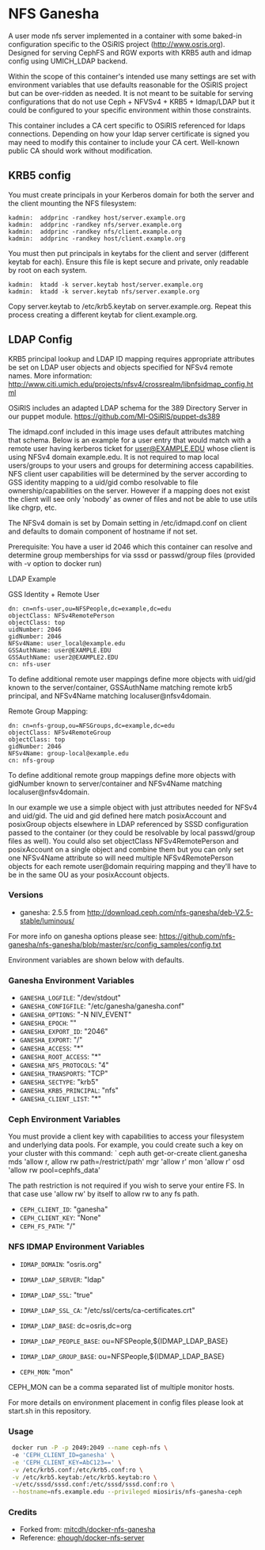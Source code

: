# NFS Ganesha
A user mode nfs server implemented in a container with some baked-in configuration specific to the OSiRIS project (http://www.osris.org).  Designed for serving CephFS and RGW exports with KRB5 auth and idmap config using UMICH_LDAP backend.

Within the scope of this container's intended use many settings are set with environment variables that use defaults reasonable for the OSiRIS project but can be over-ridden as needed.  It is not meant to be suitable for serving configurations that do not use Ceph + NFVSv4 + KRB5 + Idmap/LDAP but it could be configured to your specific environment within those constraints.   

This container includes a CA cert specific to OSiRIS referenced for ldaps connections.  Depending on how your ldap server certificate is signed you may need to modify this container to include your CA cert.  Well-known public CA should work without modification.

## KRB5 config

You must create principals in your Kerberos domain for both the server and the client mounting the NFS filesystem:

```
kadmin:  addprinc -randkey host/server.example.org
kadmin:  addprinc -randkey nfs/server.example.org
kadmin:  addprinc -randkey nfs/client.example.org
kadmin:  addprinc -randkey host/client.example.org
```

You must then put principals in keytabs for the client and server (different keytab for each).  Ensure this file is kept secure and private, only readable by root on each system.

```
kadmin:  ktadd -k server.keytab host/server.example.org
kadmin:  ktadd -k server.keytab nfs/server.example.org
```

Copy server.keytab to /etc/krb5.keytab on server.example.org.  Repeat this process creating a different keytab for client.example.org.  

## LDAP Config

KRB5 principal lookup and LDAP ID mapping requires appropriate attributes be set on LDAP user objects and objects specified for NFSv4 remote names.  More information:
http://www.citi.umich.edu/projects/nfsv4/crossrealm/libnfsidmap_config.html

OSiRIS includes an adapted LDAP schema for the 389 Directory Server in our puppet module.
https://github.com/MI-OSiRIS/puppet-ds389

The idmapd.conf included in this image uses default attributes matching that schema.  Below is an example for a user entry that would match with a remote user having kerberos ticket for user@EXAMPLE.EDU whose client is using NFSv4 domain example.edu.  It is not required to map local users/groups to your users and groups for determining access capabilities.  NFS client user capabilities will be determined by the server according to GSS identity mapping to a uid/gid combo resolvable to file ownership/capabilities on the server.  However if a mapping does not exist the client will see only 'nobody' as owner of files and not be able to use utils like chgrp, etc.  

The NFSv4 domain is set by Domain setting in /etc/idmapd.conf on client and defaults to domain component of hostname if not set.  

Prerequisite:  You have a user id 2046 which this container can resolve and determine group memberships for via sssd or passwd/group files (provided with -v option to docker run)

LDAP Example

GSS Identity + Remote User
```
dn: cn=nfs-user,ou=NFSPeople,dc=example,dc=edu
objectClass: NFSv4RemotePerson
objectClass: top
uidNumber: 2046
gidNumber: 2046
NFSv4Name: user_local@example.edu
GSSAuthName: user@EXAMPLE.EDU
GSSAuthName: user2@EXAMPLE2.EDU
cn: nfs-user
```

To define additional remote user mappings define more objects with uid/gid known to the server/container, GSSAuthName matching remote krb5 principal, and NFSv4Name matching localuser@nfsv4domain.

Remote Group Mapping:

```
dn: cn=nfs-group,ou=NFSGroups,dc=example,dc=edu
objectClass: NFSv4RemoteGroup
objectClass: top
gidNumber: 2046
NFSv4Name: group-local@example.edu
cn: nfs-group
```

To define additional remote group mappings define more objects with gidNumber known to server/container and NFSv4Name matching localuser@nfsv4domain.  

In our example we use a simple object with just attributes needed for NFSv4 and uid/gid.  The uid and gid defined here match posixAccount and posixGroup objects elsewhere in LDAP referenced by SSSD configuration passed to the container (or they could be resolvable by local passwd/group files as well).  You could also set objectClass NFSv4RemotePerson and posixAccount on a single object and combine them but you can only set one NFSv4Name attribute so will need multiple NFSv4RemotePerson objects for each remote user@domain requiring mapping and they'll have to be in the same OU as your posixAccount objects.  

### Versions
* ganesha: 2.5.5 from http://download.ceph.com/nfs-ganesha/deb-V2.5-stable/luminous/

For more info on ganesha options please see:  https://github.com/nfs-ganesha/nfs-ganesha/blob/master/src/config_samples/config.txt

Environment variables are shown below with defaults.

### Ganesha Environment Variables

* `GANESHA_LOGFILE`: "/dev/stdout"
* `GANESHA_CONFIGFILE`: "/etc/ganesha/ganesha.conf"
* `GANESHA_OPTIONS`: "-N NIV_EVENT" 
* `GANESHA_EPOCH`: ""
* `GANESHA_EXPORT_ID`: "2046"
* `GANESHA_EXPORT`: "/"
* `GANESHA_ACCESS`: "*"
* `GANESHA_ROOT_ACCESS`: "*"
* `GANESHA_NFS_PROTOCOLS`: "4"
* `GANESHA_TRANSPORTS`: "TCP"
* `GANESHA_SECTYPE`: "krb5"
* `GANESHA_KRB5_PRINCIPAL`: "nfs"
* `GANESHA_CLIENT_LIST`: "*"

### Ceph Environment Variables

You must provide a client key with capabilities to access your filesystem and underlying data pools.  For example, you could create such a key on your cluster with this command:
 ` ceph auth get-or-create client.ganesha mds 'allow r, allow rw path=/restrict/path' mgr 'allow r' mon 'allow r' osd 'allow rw pool=cephfs_data'

The path restriction is not required if you wish to serve your entire FS.  In that case use 'allow rw' by itself to allow rw to any fs path.    

* `CEPH_CLIENT_ID`: "ganesha"
* `CEPH_CLIENT_KEY`: "None"
* `CEPH_FS_PATH`: "/"

### NFS IDMAP Environment Variables
* `IDMAP_DOMAIN`: "osris.org"
* `IDMAP_LDAP_SERVER`: "ldap"
* `IDMAP_LDAP_SSL`: "true"
* `IDMAP_LDAP_SSL_CA`: "/etc/ssl/certs/ca-certificates.crt"
* `IDMAP_LDAP_BASE`: dc=osris,dc=org
* `IDMAP_LDAP_PEOPLE_BASE`: ou=NFSPeople,${IDMAP_LDAP_BASE}
* `IDMAP_LDAP_GROUP_BASE`: ou=NFSPeople,${IDMAP_LDAP_BASE}

* `CEPH_MON`: "mon"

CEPH_MON can be a comma separated list of multiple monitor hosts.  

For more details on environment placement in config files please look at start.sh in this repository.  

### Usage
```bash
 docker run -P -p 2049:2049 --name ceph-nfs \ 
 -e 'CEPH_CLIENT_ID=ganesha' \
 -e 'CEPH_CLIENT_KEY=AbC123==' \
 -v /etc/krb5.conf:/etc/krb5.conf:ro \
 -v /etc/krb5.keytab:/etc/krb5.keytab:ro \
 -v/etc/sssd/sssd.conf:/etc/sssd/sssd.conf:ro \
 --hostname=nfs.example.edu --privileged miosiris/nfs-ganesha-ceph
```

### Credits
* Forked from: [mitcdh/docker-nfs-ganesha](https://github.com/mitcdh/docker-nfs-ganesha)
* Reference:  [ehough/docker-nfs-server](https://github.com/ehough/docker-nfs-server)
